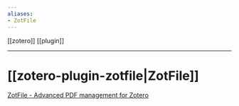 ```yaml
---
aliases:
- ZotFile
---
```


[[zotero]] [[plugin]]

---

# [[zotero-plugin-zotfile|ZotFile]]

[ZotFile - Advanced PDF management for Zotero](http://zotfile.com/)
